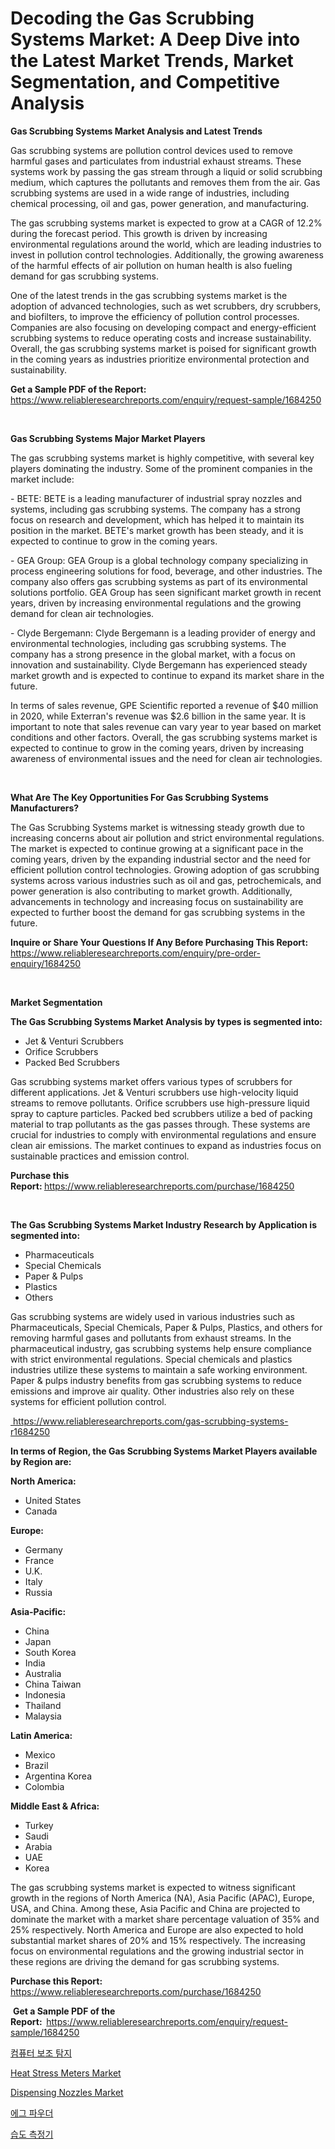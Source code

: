 <p><h1>Decoding the Gas Scrubbing Systems Market: A Deep Dive into the Latest Market Trends, Market Segmentation, and Competitive Analysis</h1></p><p><strong>Gas Scrubbing Systems Market Analysis and Latest Trends</strong></p>
<p><p>Gas scrubbing systems are pollution control devices used to remove harmful gases and particulates from industrial exhaust streams. These systems work by passing the gas stream through a liquid or solid scrubbing medium, which captures the pollutants and removes them from the air. Gas scrubbing systems are used in a wide range of industries, including chemical processing, oil and gas, power generation, and manufacturing.</p><p>The gas scrubbing systems market is expected to grow at a CAGR of 12.2% during the forecast period. This growth is driven by increasing environmental regulations around the world, which are leading industries to invest in pollution control technologies. Additionally, the growing awareness of the harmful effects of air pollution on human health is also fueling demand for gas scrubbing systems.</p><p>One of the latest trends in the gas scrubbing systems market is the adoption of advanced technologies, such as wet scrubbers, dry scrubbers, and biofilters, to improve the efficiency of pollution control processes. Companies are also focusing on developing compact and energy-efficient scrubbing systems to reduce operating costs and increase sustainability. Overall, the gas scrubbing systems market is poised for significant growth in the coming years as industries prioritize environmental protection and sustainability.</p></p>
<p><strong>Get a Sample PDF of the Report:&nbsp;</strong> <a href="https://www.reliableresearchreports.com/enquiry/request-sample/1684250">https://www.reliableresearchreports.com/enquiry/request-sample/1684250</a></p>
<p>&nbsp;</p>
<p><strong>Gas Scrubbing Systems Major Market Players</strong></p>
<p><p>The gas scrubbing systems market is highly competitive, with several key players dominating the industry. Some of the prominent companies in the market include:</p><p>- BETE: BETE is a leading manufacturer of industrial spray nozzles and systems, including gas scrubbing systems. The company has a strong focus on research and development, which has helped it to maintain its position in the market. BETE's market growth has been steady, and it is expected to continue to grow in the coming years.</p><p>- GEA Group: GEA Group is a global technology company specializing in process engineering solutions for food, beverage, and other industries. The company also offers gas scrubbing systems as part of its environmental solutions portfolio. GEA Group has seen significant market growth in recent years, driven by increasing environmental regulations and the growing demand for clean air technologies.</p><p>- Clyde Bergemann: Clyde Bergemann is a leading provider of energy and environmental technologies, including gas scrubbing systems. The company has a strong presence in the global market, with a focus on innovation and sustainability. Clyde Bergemann has experienced steady market growth and is expected to continue to expand its market share in the future.</p><p>In terms of sales revenue, GPE Scientific reported a revenue of $40 million in 2020, while Exterran's revenue was $2.6 billion in the same year. It is important to note that sales revenue can vary year to year based on market conditions and other factors. Overall, the gas scrubbing systems market is expected to continue to grow in the coming years, driven by increasing awareness of environmental issues and the need for clean air technologies.</p></p>
<p>&nbsp;</p>
<p><strong>What Are The Key Opportunities For Gas Scrubbing Systems Manufacturers?</strong></p>
<p><p>The Gas Scrubbing Systems market is witnessing steady growth due to increasing concerns about air pollution and strict environmental regulations. The market is expected to continue growing at a significant pace in the coming years, driven by the expanding industrial sector and the need for efficient pollution control technologies. Growing adoption of gas scrubbing systems across various industries such as oil and gas, petrochemicals, and power generation is also contributing to market growth. Additionally, advancements in technology and increasing focus on sustainability are expected to further boost the demand for gas scrubbing systems in the future.</p></p>
<p><strong>Inquire or Share Your Questions If Any Before Purchasing This Report:</strong> <a href="https://www.reliableresearchreports.com/enquiry/pre-order-enquiry/1684250">https://www.reliableresearchreports.com/enquiry/pre-order-enquiry/1684250</a></p>
<p>&nbsp;</p>
<p><strong>Market Segmentation</strong></p>
<p><strong>The Gas Scrubbing Systems Market Analysis by types is segmented into:</strong></p>
<p><ul><li>Jet & Venturi Scrubbers</li><li>Orifice Scrubbers</li><li>Packed Bed Scrubbers</li></ul></p>
<p><p>Gas scrubbing systems market offers various types of scrubbers for different applications. Jet & Venturi scrubbers use high-velocity liquid streams to remove pollutants. Orifice scrubbers use high-pressure liquid spray to capture particles. Packed bed scrubbers utilize a bed of packing material to trap pollutants as the gas passes through. These systems are crucial for industries to comply with environmental regulations and ensure clean air emissions. The market continues to expand as industries focus on sustainable practices and emission control.</p></p>
<p><strong>Purchase this Report:&nbsp;</strong><a href="https://www.reliableresearchreports.com/purchase/1684250">https://www.reliableresearchreports.com/purchase/1684250</a></p>
<p>&nbsp;</p>
<p><strong>The Gas Scrubbing Systems Market Industry Research by Application is segmented into:</strong></p>
<p><ul><li>Pharmaceuticals</li><li>Special Chemicals</li><li>Paper & Pulps</li><li>Plastics</li><li>Others</li></ul></p>
<p><p>Gas scrubbing systems are widely used in various industries such as Pharmaceuticals, Special Chemicals, Paper & Pulps, Plastics, and others for removing harmful gases and pollutants from exhaust streams. In the pharmaceutical industry, gas scrubbing systems help ensure compliance with strict environmental regulations. Special chemicals and plastics industries utilize these systems to maintain a safe working environment. Paper & pulps industry benefits from gas scrubbing systems to reduce emissions and improve air quality. Other industries also rely on these systems for efficient pollution control.</p></p>
<p><a href="https://www.reliableresearchreports.com/gas-scrubbing-systems-r1684250">&nbsp;https://www.reliableresearchreports.com/gas-scrubbing-systems-r1684250</a></p>
<p><strong>In terms of Region, the Gas Scrubbing Systems Market Players available by Region are:</strong></p>
<p>
    <p> <strong> North America: </strong>
        <ul>
            <li>United States</li>
            <li>Canada</li>
        </ul>
        </p> 
    <p> <strong> Europe: </strong>
        <ul>
            <li>Germany</li>
            <li>France</li>
            <li>U.K.</li>
            <li>Italy</li>
            <li>Russia</li>
        </ul>
        </p> 
    <p> <strong> Asia-Pacific: </strong>
        <ul>
            <li>China</li>
            <li>Japan</li>
            <li>South Korea</li>
            <li>India</li>
            <li>Australia</li>
            <li>China Taiwan</li>
            <li>Indonesia</li>
            <li>Thailand</li>
            <li>Malaysia</li>
        </ul>
        </p> 
    <p> <strong> Latin America: </strong>
        <ul>
            <li>Mexico</li>
            <li>Brazil</li>
            <li>Argentina Korea</li>
            <li>Colombia</li>
        </ul>
        </p> 
    <p> <strong> Middle East & Africa: </strong>
        <ul>
            <li>Turkey</li>
            <li>Saudi</li>
            <li>Arabia</li>
            <li>UAE</li>
            <li>Korea</li>
        </ul>
    </p>
    </p>
<p><p>The gas scrubbing systems market is expected to witness significant growth in the regions of North America (NA), Asia Pacific (APAC), Europe, USA, and China. Among these, Asia Pacific and China are projected to dominate the market with a market share percentage valuation of 35% and 25% respectively. North America and Europe are also expected to hold substantial market shares of 20% and 15% respectively. The increasing focus on environmental regulations and the growing industrial sector in these regions are driving the demand for gas scrubbing systems.</p></p>
<p><strong>Purchase this Report: </strong><a href="https://www.reliableresearchreports.com/purchase/1684250">https://www.reliableresearchreports.com/purchase/1684250</a></p>
<p>&nbsp;<strong>Get a Sample PDF of the Report:&nbsp;&nbsp;</strong><a href="https://www.reliableresearchreports.com/enquiry/request-sample/1684250">https://www.reliableresearchreports.com/enquiry/request-sample/1684250</a></p>
<p><strong></strong></p>
<p><p><a href="https://medium.com/@constantinvon/%EC%BB%B4%ED%93%A8%ED%84%B0-%EC%A7%80%EC%9B%90-%ED%83%90%EC%A7%80-%EC%8B%9C%EC%9E%A5-%EB%A9%94%ED%8A%B8%EB%A6%AD%EC%8A%A4-%ED%95%B4%EB%8F%85-%EC%8B%9C%EC%9E%A5-%EC%A0%90%EC%9C%A0%EC%9C%A8-%ED%8A%B8%EB%A0%8C%EB%93%9C-%EB%B0%8F-%EC%84%B1%EC%9E%A5-%EA%B2%BD%ED%96%A5-33827eef9b75">컴퓨터 보조 탐지</a></p><p><a href="https://github.com/bobicer/Market-Research-Report-List-2/blob/main/heat-stress-meters-market.md">Heat Stress Meters Market</a></p><p><a href="https://github.com/timeliteaut/Market-Research-Report-List-2/blob/main/dispensing-nozzles-market.md">Dispensing Nozzles Market</a></p><p><a href="https://medium.com/@daveblock56/%EA%B3%84%EB%9E%80-%EB%B6%84%EB%A7%90-%EC%8B%9C%EC%9E%A5-%EA%B2%BD%EC%9F%81-%EB%B6%84%EC%84%9D-%EC%8B%9C%EC%9E%A5-%EB%8F%99%ED%96%A5-%EB%B0%8F-2031%EB%85%84%EA%B9%8C%EC%A7%80%EC%9D%98-%EC%98%88%EC%B8%A1-38fb360f76f3">에그 파우더</a></p><p><a href="https://github.com/JonHarrtis67676y/Market-Research-Report-List-1/blob/main/269079320626.md">습도 측정기</a></p></p>